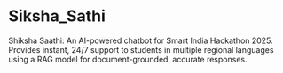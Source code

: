 # Siksha_Sathi
Shiksha Saathi: An AI-powered chatbot for Smart India Hackathon 2025. Provides instant, 24/7 support to students in multiple regional languages using a RAG model for document-grounded, accurate responses.
